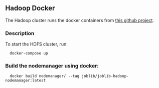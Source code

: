 ## Hadoop Docker

The Hadoop cluster runs the docker containers from
[this github project](https://github.com/big-data-europe/docker-hadoop).

### Description

To start the HDFS cluster, run:
```
  docker-compose up
```

### Build the nodemanager using docker:

```
  docker build nodemanager/ --tag joblib/joblib-hadoop-nodemanager:latest
```